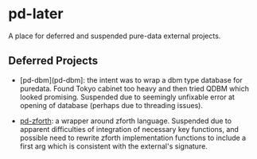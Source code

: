 # pd-later

A place for deferred and suspended pure-data external projects.


## Deferred Projects

- [pd-dbm](pd-dbm]: the intent was to wrap a dbm type database for puredata.
  Found Tokyo cabinet too heavy and then tried QDBM which looked promising.
  Suspended due to seemingly unfixable error at opening of database (perhaps due  to threading issues).

- [pd-zforth](pd-zforth): a wrapper around zforth language. Suspended due to
  apparent difficulties of integration of necessary key functions, and possible
  need to rewrite zforth implementation functions to include a first arg which
  is consistent with the external's signature.


